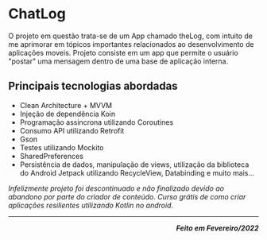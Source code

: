 # ChatLog
O projeto em questão trata-se de um App chamado theLog, com intuito de me aprimorar em tópicos importantes relacionados ao desenvolvimento de aplicações moveis.
Projeto consiste em um app que permite o usuário "postar" uma mensagem dentro de uma base de aplicação interna.

## Principais tecnologias abordadas
- Clean Architecture + MVVM
- Injeção de dependência Koin
- Programação assincrona utilizando Coroutines
- Consumo API utilizando Retrofit
- Gson
- Testes utilizando Mockito
- SharedPreferences 
- Persistência de dados, manipulação de views, utilização da biblioteca do Android Jetpack utilizando RecycleView, Databinding e muito mais...

<i>Infelizmente projeto foi descontinuado e não finalizado devido ao abandono por parte do criador de conteúdo. Curso grátis de como criar aplicações resilientes utilizando Kotlin no android.<i>

<hr>
<p align="right">
<b>Feito em Fevereiro/2022 </b>
</p>
